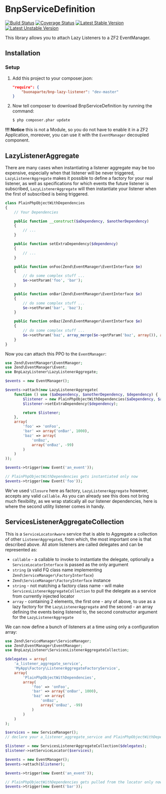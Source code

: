 BnpServiceDefinition
====================

[![Build Status](https://travis-ci.org/buonaparte/BnpLazyListener.svg?branch=master)](https://travis-ci.org/buonaparte/BnpLazyListener)
[![Coverage Status](https://img.shields.io/coveralls/buonaparte/BnpLazyListener.svg)](https://coveralls.io/r/buonaparte/BnpLazyListener?branch=master)
[![Latest Stable Version](https://poser.pugx.org/buonaparte/bnp-lazy-listener/v/stable.svg)](https://packagist.org/packages/buonaparte/bnp-lazy-listener)
[![Latest Unstable Version](https://poser.pugx.org/buonaparte/bnp-lazy-listener/v/unstable.svg)](https://packagist.org/packages/buonaparte/bnp-lazy-listener)

This library allows you to attach Lazy Listeners to a ZF2 EventManager.

Installation
------------

### Setup
1. Add this project to your composer.json:

    ```json
    "require": {
        "buonaparte/bnp-lazy-listener": "dev-master"
    }
    ```

2. Now tell composer to download BnpServiceDefinition by running the command:

    ```bash
    $ php composer.phar update
    ```

**!!! Notice** this is not a Module, so you do not have to enable it in a ZF2 Application, moreover, you can use it
with the `EventManager` decoupled component.

LazyListenerAggregate
---------------------

There are many cases when instantiating a listener aggregate may be too expensive, especially when that listener will
be never triggered, `LazyListenerAggregate` makes it possible to define a factory for your real listener, as well as
specifications for which events the future listener is subscribed, `LazyListenerAggregate` will then instantiate your
listener when the first of subscribed is being triggered.

```php
class PlainPhpObjectWithDependencies
{
    // Your Dependencies

    public function __construct($aDependency, $anotherDependency)
    {
        // ...
    }

    public function setExtraDependency($dependency)
    {
        // ...
    }

    public function onFoo(Zend\EventManager\EventInterface $e)
    {
        // do some complex stuff ...
        $e->setParam('foo', 'bar');
    }

    public function onBar(Zend\EventManager\EventInterface $e)
    {
        // do some complex stuff ...
        $e->setParam('bar', 'baz');
    }

    public function onBaz(Zend\EventManager\EventInterface $e)
    {
        // do some complex stuff ...
        $e->setParam('baz', array_merge($e->getParam('baz', array()), array('element'));
    }
}
```

Now you can attach this PPO to the `EventManager`:

```php
use Zend\EventManager\EventManager;
use Zend\EventManager\Event;
use BnpLazyListener\LazyListenerAggregate;

$events = new EventManager();

$events->attach(new LazyListenerAggregate(
    function () use ($aDependency, $anotherDependency, $dependency) {
        $listener = new PlainPhpObjectWithDependencies($aDependency, $anotherDependency);
        $listener->setExtraDependency($dependency);

        return $listener;
    },
    array(
        'foo' => 'onFoo',
        'bar' => array('onBar', 1000),
        'baz' => array(
            'onBaz',
            array('onBaz', -99)
        )
    )
));

$events->trigger(new Event('an_event'));

// PlainPhpObjectWithDependencies gets instantiated only now
$events->trigger(new Event('foo'));
```

We've used `\Closure` here as factory, `LazyListenerAggregate` however, accepts any valid `callable`. As you can already
see this does not bring much flexibility, as we wrap statically all our listener dependencies, here is where the second
utility listener comes in handy.

ServicesListenerAggregateCollection
-----------------------------------

This is a `ServiceLocatorAware` service that is able to Aggregate a collection of other `ListenerAggregate`s, from which,
the most important one is that described above.
All atom listeners are called delegates and can be represented as:

* `callable` - a callable to invoke to instantiate the delegate, optionally a `ServiceLocatorInterface`
is passed as the only argument
* `string` (a valid FQ class name implementing `Zend\ServiceManager\FactoryInterface`)
* `Zend\ServiceManager\FactoryInterface` instance
* `string` - not matching a factory class name - will make `ServicesListenerAggregateCollection` to pull the delegate
as a service from currently injected locator
* `array` - containing 2 elements, the first one - any of above, to use as a lazy factory for the `LazyListenerAggregate`
and the second - an array defining the events being listened to, the second constructor argument for the `LazyListenerAggregate`

We can now define a bunch of listeners at a time using only a configuration array:

```php
use Zend\ServiceManager\ServiceManager;
use Zend\EventManager\EventManager;
use BnpLazyListener\ServicesListenerAggregateCollection;

$delegates = array(
    'a_listener_aggregate_service',
    'MyApp\Factory\ListenerAggregateFactoryService',
    array(
        'PlainPhpObjectWithDependencies',
        array(
            'foo' => 'onFoo',
            'bar' => array('onBar', 1000),
            'baz' => array(
                'onBaz',
                array('onBaz', -99)
            )
        )
    )
);

$services = new ServiceManager();
// declare your a_listener_aggregate_service and PlainPhpObjectWithDependencies services in the container

$listener = new ServicesListenerAggregateCollection($delegates);
$listener->setServiceLocator($services);

$events = new EventManager();
$events->attach($listener);

$events->trigger(new Event('an_event'));

// PlainPhpObjectWithDependencies gets pulled from the locator only now
$events->trigger(new Event('bar'));
```